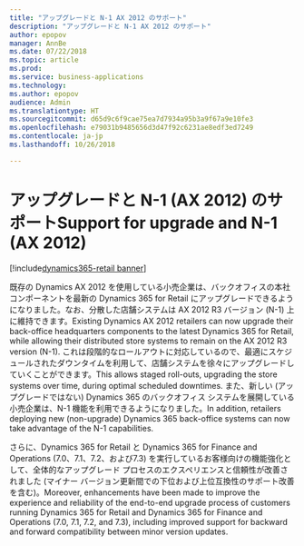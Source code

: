 ```yaml
---
title: "アップグレードと N-1 AX 2012 のサポート"
description: "アップグレードと N-1 AX 2012 のサポート"
author: epopov
manager: AnnBe
ms.date: 07/22/2018
ms.topic: article
ms.prod: 
ms.service: business-applications
ms.technology: 
ms.author: epopov
audience: Admin
ms.translationtype: HT
ms.sourcegitcommit: d65d9c6f9cae75ea7d7934a95b3a9f67a9e10fe3
ms.openlocfilehash: e79031b9485656d3d47f92c6231ae8edf3ed7249
ms.contentlocale: ja-jp
ms.lasthandoff: 10/26/2018

---
```

#  <a name="support-for-upgrade-and-n-1-ax-2012"></a><span data-ttu-id="8fc88-103">アップグレードと N-1 (AX 2012) のサポート</span><span class="sxs-lookup"><span data-stu-id="8fc88-103">Support for upgrade and N-1 (AX 2012)</span></span>

[!include[dynamics365-retail banner](../includes/dynamics365-retail.md)]




<span data-ttu-id="8fc88-104">既存の Dynamics AX 2012 を使用している小売企業は、バックオフィスの本社コンポーネントを最新の Dynamics 365 for Retail にアップグレードできるようになりました。なお、分散した店舗システムは AX 2012 R3 バージョン (N-1) 上に維持できます。</span><span class="sxs-lookup"><span data-stu-id="8fc88-104">Existing Dynamics AX 2012 retailers can now upgrade their back-office headquarters components to the latest Dynamics 365 for Retail, while allowing their distributed store systems to remain on the AX 2012 R3 version (N-1).</span></span>
<span data-ttu-id="8fc88-105">これは段階的なロールアウトに対応しているので、最適にスケジュールされたダウンタイムを利用して、店舗システムを徐々にアップグレードしていくことができます。</span><span class="sxs-lookup"><span data-stu-id="8fc88-105">This allows staged roll-outs, upgrading the store systems over time, during optimal scheduled downtimes.</span></span> <span data-ttu-id="8fc88-106">また、新しい (アップグレードではない) Dynamics 365 のバックオフィス システムを展開している小売企業は、N-1 機能を利用できるようになりました。</span><span class="sxs-lookup"><span data-stu-id="8fc88-106">In addition, retailers deploying new (non-upgrade) Dynamics 365 back-office systems can now take advantage of the N-1 capabilities.</span></span>

<span data-ttu-id="8fc88-107">さらに、Dynamics 365 for Retail と Dynamics 365 for Finance and Operations (7.0、7.1、7.2、および7.3) を実行しているお客様向けの機能強化として、全体的なアップグレード プロセスのエクスペリエンスと信頼性が改善されました (マイナー バージョン更新間での下位および上位互換性のサポート改善を含む)。</span><span class="sxs-lookup"><span data-stu-id="8fc88-107">Moreover, enhancements have been made to improve the experience and reliability of the end-to-end upgrade process of customers running Dynamics 365 for Retail and Dynamics 365 for Finance and Operations (7.0, 7.1, 7.2, and 7.3), including improved support for backward and forward compatibility between minor version updates.</span></span>

